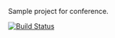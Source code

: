 Sample project for conference. 

[![Build Status](https://travis-ci.org/mariopce/ci-delivery.svg?branch=master)](https://travis-ci.org/mariopce/ci-delivery)
